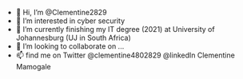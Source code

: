 - 👋 Hi, I’m @Clementine2829
- 👀 I’m interested in cyber security
- 🌱 I’m currently finishing my IT degree (2021) at University of Johannesburg (UJ in South Africa)
- 💞️ I’m looking to collaborate on ...
- 📫 find me on Twitter @clementine4802829 @linkedIn Clementine Mamogale


<!---
Clementine2829/Clementine2829 is a ✨ special ✨ repository because its `README.md` (this file) appears on your GitHub profile.
You can click the Preview link to take a look at your changes.
--->
